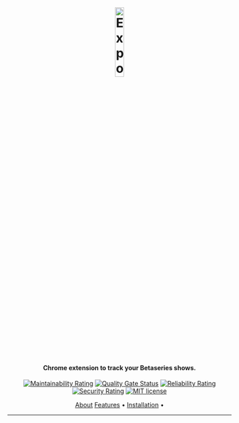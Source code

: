 <br>

<h1 align="center">
  <img style="width:20%" src="https://user-images.githubusercontent.com/11615615/148018980-32ba3be8-02ba-4641-beaa-02f8c83e7a0f.png" alt="Expo Ticket App preview" width="500" />
 </h1>

<h4 align="center">Chrome extension to track your Betaseries shows.</h4>

<div align="center">

[![Maintainability Rating](https://sonarcloud.io/api/project_badges/measure?project=AlexisAnzieu_betashowtracker&metric=sqale_rating)](https://sonarcloud.io/summary/new_code?id=AlexisAnzieu_Acti)
[![Quality Gate Status](https://sonarcloud.io/api/project_badges/measure?project=AlexisAnzieu_betashowtracker&metric=alert_status)](https://sonarcloud.io/summary/new_code?id=AlexisAnzieu_Acti)
[![Reliability Rating](https://sonarcloud.io/api/project_badges/measure?project=AlexisAnzieu_betashowtracker&metric=reliability_rating)](https://sonarcloud.io/summary/new_code?id=AlexisAnzieu_Acti)
[![Security Rating](https://sonarcloud.io/api/project_badges/measure?project=AlexisAnzieu_betashowtracker&metric=security_rating)](https://sonarcloud.io/summary/new_code?id=AlexisAnzieu_Acti)
[![MIT license](https://img.shields.io/badge/License-MIT-blue.svg)](https://lbesson.mit-license.org/)

</div>

<p align="center">
  <a href="#about">About</a>
  <a href="#features">Features</a> •
  <a href="#installation">Installation</a> •
</p>

---
